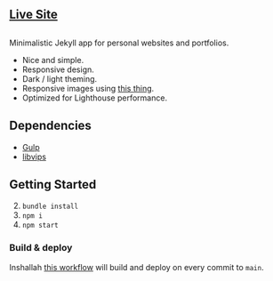 ## [Live Site](https://mrfacundo.github.io/)

##

Minimalistic Jekyll app for personal websites and portfolios.

- Nice and simple.
- Responsive design.
- Dark / light theming.
- Responsive images using [this thing](https://github.com/rbuchberger/jekyll_picture_tag).
- Optimized for Lighthouse performance.
## Dependencies

- [Gulp](https://gulpjs.com/docs/en/getting-started/quick-start)
- [libvips](https://github.com/libvips/libvips/wiki)

## Getting Started

2.  `bundle install`
3.  `npm i`
4.  `npm start`

### Build & deploy

Inshallah [this workflow](/.github/workflows/jekyll-gh-pages.yml) will build and deploy on every commit to `main`.
